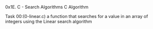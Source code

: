 0x1E. C - Search Algorithms
C Algorithm

Task 00:(0-linear.c)
a function that searches for a value in an array of integers using the Linear search algorithm
